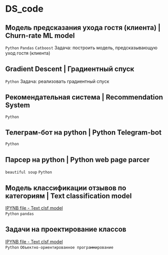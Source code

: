 # DS_code

## Модель предсказания ухода гостя (клиента) | Churn-rate ML model
`Python` `Pandas` `Catboost`
Задача: построить модель, предсказывающую уход гостя (клиента)

## Gradient Descent | Градиентный спуск 
`Python`
Задача: реализовать градиентный спуск 

##  Рекомендательная система | Recommendation System
`Python` 

##  Телеграм-бот на python | Python Telegram-bot
`Python` 

## Парсер на python | Python web page parcer
`beautiful soup` `Python` 

## Модель классификации отзывов по категориям | Text classification model 
[IPYNB file - Text clsf model]() <br>
`Python` `pandas` 

## Задачи на проектирование классов
[IPYNB file - Text clsf model]() <br>
`Python` `Объектно-ориентированное программирование`
